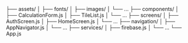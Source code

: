 ├── assets/
│ ├── fonts/
│ ├── images/
│ └── ...
├── components/
│ ├── CalculationForm.js
│ ├── TileList.js
│ └── ...
├── screens/
│ ├── AuthScreen.js
│ ├── HomeScreen.js
│ └── ...
├── navigation/
│ ├── AppNavigator.js
│ └── ...
├── services/
│ ├── firebase.js
│ └── ...
└── App.js
